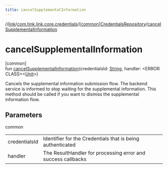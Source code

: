 ```yaml
---
title: cancelSupplementalInformation
---
```

//[link](../../../index.html)/[com.tink.link.core.credentials](../index.html)/[[common]CredentialsRepository](index.html)/[cancelSupplementalInformation](cancel-supplemental-information.html)



# cancelSupplementalInformation



[common]\
fun [cancelSupplementalInformation](cancel-supplemental-information.html)(credentialsId: [String](https://kotlinlang.org/api/latest/jvm/stdlib/kotlin/-string/index.html), handler: &lt;ERROR CLASS&gt;&lt;[Unit](https://kotlinlang.org/api/latest/jvm/stdlib/kotlin/-unit/index.html)&gt;)



Cancels the supplemental information submission flow. The backend service is informed to stop waiting for the supplemental information. This method should be called if you want to dismiss the supplemental information flow.



## Parameters


common

| | |
|---|---|
| credentialsId | Identifier for the Credentials that is being authenticated |
| handler | The ResultHandler for processing error and success callbacks |




